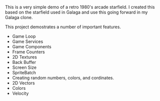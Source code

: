 This is a very simple demo of a retro 1980's arcade starfield. I created this based on the starfield used in Galaga and use this going forward in my Galaga clone. 

This project demostrates a number of important features.

* Game Loop
* Game Services
* Game Components
* Frame Counters
* 2D Textures
* Back Buffer
* Screen Size
* SpriteBatch
* Creating random numbers, colors, and cordinates.
* 2D Vectors
* Colors
* Velocity

